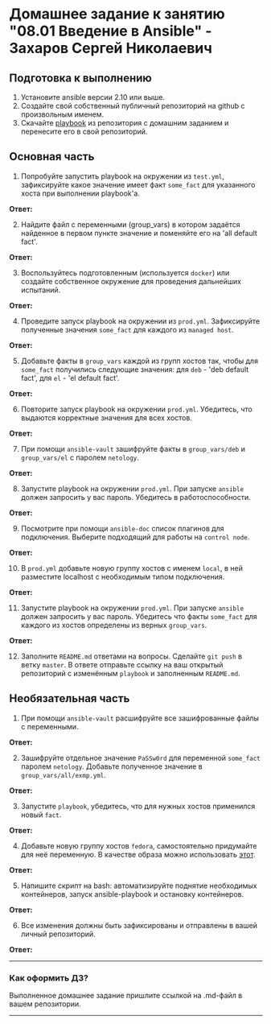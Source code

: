 # Домашнее задание к занятию "08.01 Введение в Ansible" - Захаров Сергей Николаевич

## Подготовка к выполнению
1. Установите ansible версии 2.10 или выше.
2. Создайте свой собственный публичный репозиторий на github с произвольным именем.
3. Скачайте [playbook](./playbook/) из репозитория с домашним заданием и перенесите его в свой репозиторий.

## Основная часть
1. Попробуйте запустить playbook на окружении из `test.yml`, зафиксируйте какое значение имеет факт `some_fact` для указанного хоста при выполнении playbook'a.

**Ответ:**

2. Найдите файл с переменными (group_vars) в котором задаётся найденное в первом пункте значение и поменяйте его на 'all default fact'.

**Ответ:**

3. Воспользуйтесь подготовленным (используется `docker`) или создайте собственное окружение для проведения дальнейших испытаний.

**Ответ:**

4. Проведите запуск playbook на окружении из `prod.yml`. Зафиксируйте полученные значения `some_fact` для каждого из `managed host`.

**Ответ:**

5. Добавьте факты в `group_vars` каждой из групп хостов так, чтобы для `some_fact` получились следующие значения: для `deb` - 'deb default fact', для `el` - 'el default fact'.

**Ответ:**

6.  Повторите запуск playbook на окружении `prod.yml`. Убедитесь, что выдаются корректные значения для всех хостов.

**Ответ:**

7. При помощи `ansible-vault` зашифруйте факты в `group_vars/deb` и `group_vars/el` с паролем `netology`.

**Ответ:**

8. Запустите playbook на окружении `prod.yml`. При запуске `ansible` должен запросить у вас пароль. Убедитесь в работоспособности.

**Ответ:**

9. Посмотрите при помощи `ansible-doc` список плагинов для подключения. Выберите подходящий для работы на `control node`.

**Ответ:**

10. В `prod.yml` добавьте новую группу хостов с именем  `local`, в ней разместите localhost с необходимым типом подключения.

**Ответ:**

11. Запустите playbook на окружении `prod.yml`. При запуске `ansible` должен запросить у вас пароль. Убедитесь что факты `some_fact` для каждого из хостов определены из верных `group_vars`.

**Ответ:**

12. Заполните `README.md` ответами на вопросы. Сделайте `git push` в ветку `master`. В ответе отправьте ссылку на ваш открытый репозиторий с изменённым `playbook` и заполненным `README.md`.

## Необязательная часть

1. При помощи `ansible-vault` расшифруйте все зашифрованные файлы с переменными.

**Ответ:**

2. Зашифруйте отдельное значение `PaSSw0rd` для переменной `some_fact` паролем `netology`. Добавьте полученное значение в `group_vars/all/exmp.yml`.

**Ответ:**

3. Запустите `playbook`, убедитесь, что для нужных хостов применился новый `fact`.

**Ответ:**

4. Добавьте новую группу хостов `fedora`, самостоятельно придумайте для неё переменную. В качестве образа можно использовать [этот](https://hub.docker.com/r/pycontribs/fedora).

**Ответ:**

5. Напишите скрипт на bash: автоматизируйте поднятие необходимых контейнеров, запуск ansible-playbook и остановку контейнеров.

**Ответ:**

6. Все изменения должны быть зафиксированы и отправлены в вашей личный репозиторий.

**Ответ:**

---

### Как оформить ДЗ?

Выполненное домашнее задание пришлите ссылкой на .md-файл в вашем репозитории.

---
